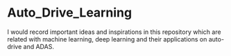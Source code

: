 # Auto_Drive_Learning
I would record important ideas and inspirations in this repository which are related with machine learning, deep learning and their applications on auto-drive and ADAS.

